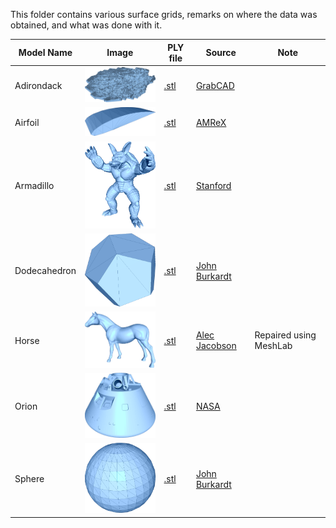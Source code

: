This folder contains various surface grids, remarks on where the data was obtained, and what was done with it. 

| Model Name | Image | PLY file      | Source     | Note |
|------------|-------|---------------|------------|------|
| Adirondack    | <img src="img/adirondack.png"   width="200"/> | [.stl](adirondack.stl)   | [GrabCAD](https://grabcad.com/library/adirondack-park-elevation-model-1) |                           |
| Airfoil       | <img src="img/airfoil.png"      width="200"/> | [.stl](airfoil.stl)      | [AMReX](http://git@github.com/AMReX-Codes/amrex-tutorials.git)           |                           |
| Armadillo     | <img src="img/armadillo.png"    width="200"/> | [.stl](armadillo.stl)    | [Stanford](http://graphics.stanford.edu/data/3Dscanrep/)                 |                           |
| Dodecahedron  | <img src="img/dodecahedron.png" width="200"/> | [.stl](dodecahedron.stl) | [John Burkardt](https://people.sc.fsu.edu/~jburkardt/data/ply/ply.html)  |                           |
| Horse         | <img src="img/horse.png"        width="200"/> | [.stl](horse.stl)        | [Alec Jacobson](https://github.com/alecjacobson/common-3d-test-models)   | Repaired using MeshLab    |
| Orion         | <img src="img/orion.png"        width="200"/> | [.stl](orion.stl)        | [NASA](https://nasa3d.arc.nasa.gov/detail/orion-capsule)                 |                           |
| Sphere        | <img src="img/sphere.png"       width="200"/> | [.stl](sphere.stl)       | [John Burkardt](https://people.sc.fsu.edu/~jburkardt/data/ply/ply.html)  |                           |
